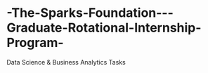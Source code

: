 # -The-Sparks-Foundation---Graduate-Rotational-Internship-Program-
Data Science &amp; Business Analytics Tasks

